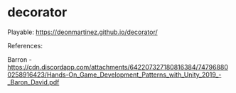 # decorator

Playable: https://deonmartinez.github.io/decorator/


References: 

Barron - https://cdn.discordapp.com/attachments/642207327180816384/747968800258916423/Hands-On_Game_Development_Patterns_with_Unity_2019_-_Baron_David.pdf

